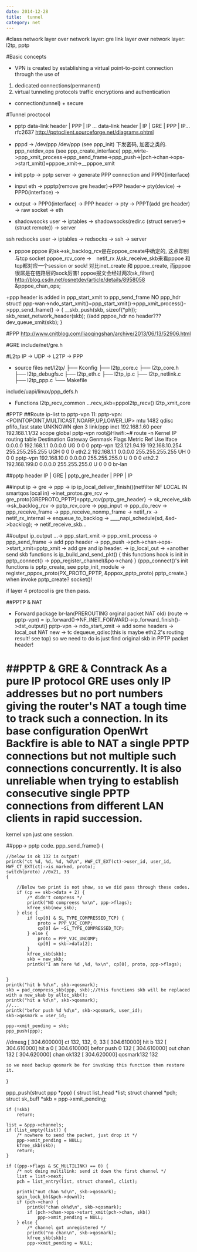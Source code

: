 ```yaml
---
date: 2014-12-28
title:  tunnel
category: net
---
```


#class
network layer over network layer: gre
link layer over network layer: l2tp, pptp

#Basic concepts
* VPN is created by establishing a virtual point-to-point connection through the use of
1. dedicated connections(permanent)
2. virtual tunneling protocols
traffic encryptions and authentication
+ connection(tunnel) + secure

#Tunnel proctocol
* pptp
data-link header | PPP | IP ...
data-link header | IP | GRE | PPP | IP...
rfc2637
http://pptpclient.sourceforge.net/diagrams.phtml 
* pppd -> /dev/ppp
/dev/ppp (see ppp_init) 下发密码, 加密之类的.
ppp_netdev_ops (see ppp_create_interface)
ppp_wirte->ppp_xmit_process->ppp_send_frame->ppp_push->|pch->chan->ops->start_xmit()=pppoe_xmit->__pppoe_xmit

* init
pptp -> pptp server -> generate PPP connection and PPP0(interface)
* input
eth -> ppptp(remove gre header)->PPP header-> pty(device) -> PPP0(interface) -> 
* output
-> PPP0(interface) -> PPP header -> pty -> PPPT(add gre header) -> raw socket -> eth


* shadowsocks
user -> iptables -> shadowsocks(redir.c (struct server)->(struct remote)) -> server

ssh redsocks
user -> iptables -> redsocks -> ssh -> server

* pppoe
pppoe 的sk->sk_backlog_rcv是在pppoe_create中确定的, 这点却别与tcp socket
pppoe_rcv_core ->　netif_rx
从sk_receive_skb来看pppoe 和tcp都对应一个session or sock!
对比inet_create 和 pppoe_create, 而pppoe很屌是在链路层的sock厉害!
pppoe报文会经过两次sk_filter()
http://blog.csdn.net/osnetdev/article/details/8958058
&pppoe_chan_ops;

+ppp header 
is added in ppp_start_xmit to ppp_send_frame NO ppp_hdr struct!
ppp-wan->ndo_start_xmit()=ppp_start_xmit()->ppp_xmit_process()->ppp_send_frame()
->
{
	__skb_push(skb, sizeof(*ph));
    skb_reset_network_header(skb);
	//add pppoe_hdr no header???
    dev_queue_xmit(skb); 
}


#PPP 
http://www.cnitblog.com/liaoqingshan/archive/2013/06/13/52906.html


#GRE
include/net/gre.h

#L2tp
IP -> UDP -> L2TP -> PPP

* source files
net/l2tp/
├── Kconfig
├── l2tp_core.c
├── l2tp_core.h
├── l2tp_debugfs.c
├── l2tp_eth.c
├── l2tp_ip.c
├── l2tp_netlink.c
├── l2tp_ppp.c
└── Makefile

include/uapi/linux/ppp_defs.h

* Functions
l2tp_recv_common ...recv_skb=pppol2tp_recv()
l2tp_xmit_core

#PPTP
##Route ip-list to pptp-vpn
11: pptp-vpn: <POINTOPOINT,MULTICAST,NOARP,UP,LOWER_UP> mtu 1482 qdisc pfifo_fast state UNKNOWN qlen 3
    link/ppp 
    inet 192.168.1.60 peer 192.168.1.1/32 scope global pptp-vpn
root@Hiwifi:~# route -n
Kernel IP routing table
Destination     Gateway         Genmask         Flags Metric Ref    Use Iface
0.0.0.0         192.168.1.1     0.0.0.0         UG    0      0        0 pptp-vpn
123.121.94.19   192.168.10.254  255.255.255.255 UGH   0      0        0 eth2.2
192.168.1.1     0.0.0.0         255.255.255.255 UH    0      0        0 pptp-vpn
192.168.10.0    0.0.0.0         255.255.255.0   U     0      0        0 eth2.2
192.168.199.0   0.0.0.0         255.255.255.0   U     0      0        0 br-lan

##pptp header
IP | GRE | pptp_gre_header | PPP | IP

##input
ip -> gre -> ppp -> ip
ip_local_deliver_finish()(netfilter NF LOCAL IN smartqos local in) ->inet_protos.gre_rcv -> gre_proto[GREPROTO_PPTP]=pptp_rcv{pptp_gre_header} -> sk_receive_skb ->sk_backlog_rcv -> pptp_rcv_core -> ppp_input -> ppp_do_recv 
-> ppp_receive_frame -> ppp_receive_nonmp_frame -> netif_rx -> netif_rx_internal -> enqueue_to_backlog -> ____napi_schedule(sd, &sd->backlog);
-> netif_receive_skb...

##output
ip_output ...-> ppp_start_xmit -> ppp_xmit_process -> ppp_send_frame -> add ppp header -> ppp_push 
->pch->chan->ops->start_xmit=pptp_xmit -> add gre and ip header. -> ip_local_out ->
+another send skb functions is ip_build_and_send_pkt()
{ this functions hook is init in pptp_connect() -> ppp_register_channel(&po->chan) }
{ppp_connect()'s init functions is pptp_create, see pptp_init_module -> 
register_pppox_proto(PX_PROTO_PPTP, &pppox_pptp_proto) pptp_create.}
when invoke pptp_create? socket()!

if layer 4 protocol is gre then pass.

##PPTP & NAT
* Forward package
br-lan(PREROUTING orginal packet NAT old) 
(route -> pptp-vpn) = ip_forward()->NF_INET_FORWARD->ip_forward_finish()->dst_output()
pptp-vpn -> ndo_start_xmit -> add some headers -> local_out NAT new -> tc dequeue_qdisc(this is maybe eth2.2's routing result! see top)
so we need to do is just find original skb in PPTP packet header!

##PPTP & GRE & Conntrack
As a pure IP protocol GRE uses only IP addresses but no port numbers giving the router's NAT a tough time to track such a connection. In its base configuration OpenWrt Backfire is able to NAT a single PPTP connections but not multiple such connections concurrently. It is also unreliable when trying to establish consecutive single PPTP connections from different LAN clients in rapid succession. 
=
kernel vpn just one session.

##ppp-> pptp code.
ppp_send_frame()
{

	//below is ok 132 is output!
	printk("ct %d, %d, %d, %d\n", HWF_CT_EXT(ct)->user_id, user_id, HWF_CT_EXT(ct)->is_marked, proto);
	switch(proto) //0x21, 33
	{
	
		//Below two print is not show, so we did pass through these codes.
        if (cp == skb->data + 2) {
            /* didn't compress */
            printk("NO compreess %x\n", ppp->flags);
            kfree_skb(new_skb);
        } else {
            if (cp[0] & SL_TYPE_COMPRESSED_TCP) {
                proto = PPP_VJC_COMP;
                cp[0] &= ~SL_TYPE_COMPRESSED_TCP;
            } else {
                proto = PPP_VJC_UNCOMP;
                cp[0] = skb->data[2];
            }
            kfree_skb(skb);
            skb = new_skb;
            printk("I am here %d ,%d, %x\n", cp[0], proto, ppp->flags);


	}
	printk("hit b %d\n", skb->qosmark);
	skb = pad_compress_skb(ppp, skb);//this functions skb will be replaced with a new_skab by alloc_skb();
	printk("hit a %d\n", skb->qosmark);
	//...
    printk("befor push %d %d\n", skb->qosmark, user_id);
    skb->qosmark = user_id;

    ppp->xmit_pending = skb;
    ppp_push(ppp);
//dmesg
[  304.600000] ct 132, 132, 0, 33
[  304.610000] hit b 132
[  304.610000] hit a 0
[  304.610000] befor push 0 132
[  304.610000] out chan 132
[  304.620000] chan ok132
[  304.620000] qosmark132 132



	so we need backup qosmark be for invoking this function then restore it.

}


ppp_push(struct ppp *ppp)
{
    struct list_head *list;
    struct channel *pch;
    struct sk_buff *skb = ppp->xmit_pending;

    if (!skb)
        return;

    list = &ppp->channels;
    if (list_empty(list)) {
        /* nowhere to send the packet, just drop it */
        ppp->xmit_pending = NULL;
        kfree_skb(skb);
        return;
    }

    if ((ppp->flags & SC_MULTILINK) == 0) {
        /* not doing multilink: send it down the first channel */
        list = list->next;
        pch = list_entry(list, struct channel, clist);

        printk("out chan %d\n", skb->qosmark);
        spin_lock_bh(&pch->downl);
        if (pch->chan) {
            printk("chan ok%d\n", skb->qosmark);
            if (pch->chan->ops->start_xmit(pch->chan, skb))
                ppp->xmit_pending = NULL;
        } else {
            /* channel got unregistered */
            printk("no chan\n", skb->qosmark);
            kfree_skb(skb);
            ppp->xmit_pending = NULL;


